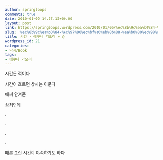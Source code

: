 ```yaml
---
author: springloops
comments: true
date: 2010-01-05 14:57:15+00:00
layout: post
link: https://springloops.wordpress.com/2010/01/05/%ec%8b%9c%ea%b0%84-%ec%97%90%ec%bf%a0%eb%8b%88-%ea%b0%80%ec%98%a4%eb%a6%ac/
slug: '%ec%8b%9c%ea%b0%84-%ec%97%90%ec%bf%a0%eb%8b%88-%ea%b0%80%ec%98%a4%eb%a6%ac'
title: 시간 - 에쿠니 가오리 + @
wordpress_id: 21
categories:
- 낙서/Book
tags:
- 에쿠니 가오리
---
```


시간은 적이다  

시간이 흐르면 상처는 아문다  

애써 안겨준   

상처인데  

.  

.  

.  

.  

때론 그런 시간이 야속하기도 하다.  


